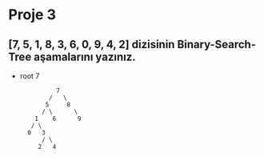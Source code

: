 # Proje 3
## [7, 5, 1, 8, 3, 6, 0, 9, 4, 2] dizisinin Binary-Search-Tree aşamalarını yazınız.

* root 7

                7
              /   \
             5     8  
            / \      \
          1    6      9   
         / \
        0   3   
            / \
           2   4 